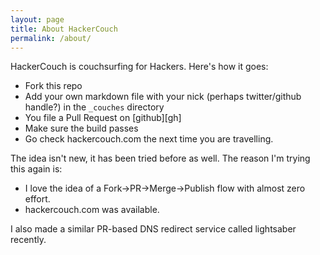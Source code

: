 ```yaml
---
layout: page
title: About HackerCouch
permalink: /about/
---
```


HackerCouch is couchsurfing for Hackers. Here's how it goes:

- Fork this repo
- Add your own markdown file with your nick (perhaps twitter/github handle?) in the `_couches` directory
- You file a Pull Request on [github][gh]
- Make sure the build passes
- Go check hackercouch.com the next time you are travelling.

The idea isn't new, it has been tried before as well. The reason I'm trying this again is:

- I love the idea of a Fork->PR->Merge->Publish flow with almost zero effort.
- hackercouch.com was available.

I also made a similar PR-based DNS redirect service called lightsaber recently.